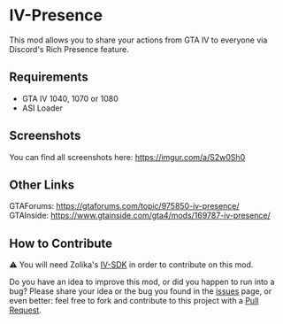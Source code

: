 # IV-Presence
This mod allows you to share your actions from GTA IV to everyone via Discord's Rich Presence feature.

## Requirements
- GTA IV 1040, 1070 or 1080  
- ASI Loader

## Screenshots
You can find all screenshots here: https://imgur.com/a/S2w0Sh0

## Other Links
GTAForums: https://gtaforums.com/topic/975850-iv-presence/  
GTAInside: https://www.gtainside.com/gta4/mods/169787-iv-presence/  

## How to Contribute
⚠ You will need Zolika's [IV-SDK](https://github.com/Zolika1351/iv-sdk) in order to contribute on this mod.  

Do you have an idea to improve this mod, or did you happen to run into a bug? Please share your idea or the bug you found in the [issues](https://github.com/ClonkAndre/IV-Presence/issues) page, or even better: feel free to fork and contribute to this project with a [Pull Request](https://github.com/ClonkAndre/IV-Presence/pulls).
